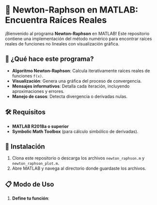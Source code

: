 # 🚀 Newton-Raphson en MATLAB: Encuentra Raíces Reales

¡Bienvenido al programa **Newton-Raphson** en MATLAB! Este repositorio contiene una implementación del método numérico para encontrar raíces reales de funciones no lineales con visualización gráfica.

## 📌 ¿Qué hace este programa?
- **Algoritmo Newton-Raphson**: Calcula iterativamente raíces reales de funciones `f(x)`.
- **Visualización**: Genera una gráfica del proceso de convergencia.
- **Mensajes informativos**: Detalla cada iteración, incluyendo aproximaciones y errores.
- **Manejo de casos**: Detecta divergencia o derivadas nulas.

## 🛠️ Requisitos
- **MATLAB R2018a o superior**
- **Symbolic Math Toolbox** (para cálculo simbólico de derivadas).

## 🔧 Instalación
1. Clona este repositorio o descarga los archivos `newton_raphson.m` y `newton_raphson_plot.m`.
2. Abre MATLAB y navega al directorio donde guardaste los archivos.

## 📋 Modo de Uso
1. **Define tu función**: